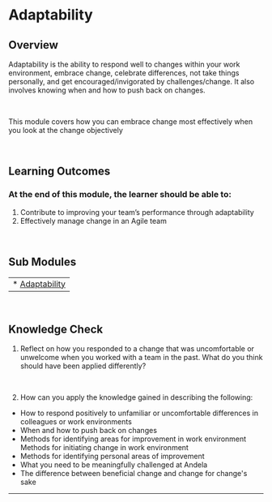 # **Adaptability**

## **Overview**

Adaptability is the ability to respond well to changes within your work environment, embrace change, celebrate differences, not take things personally, and get encouraged/invigorated by challenges/change. It also involves knowing when and how to push back on changes.

&nbsp;

This module covers how you can embrace change most effectively when you look at the change objectively

&nbsp;


## **Learning Outcomes**
### **At the end of this module, the learner should be able to:**
1. Contribute to improving your team’s performance through adaptability
2. Effectively manage change in an Agile team



&nbsp;

## **Sub Modules**

|                          |
| ------------------------ |
| * [Adaptability](src/modules/0/Adaptability-submodule.md) |


&nbsp;

## **Knowledge Check**
1. Reflect on how you responded to a change that was uncomfortable or unwelcome when you worked with a team in the past. What do you think should have been applied differently?
<br />

2. How can you apply the knowledge gained in describing the following:
&nbsp;
- How to respond positively to unfamiliar or uncomfortable differences in colleagues or work environments
&nbsp;
- When and how to push back on changes
&nbsp;
- Methods for identifying areas for improvement in work environment	 Methods for initiating change in work environment
&nbsp;
- Methods for identifying personal areas of improvement
&nbsp;
- What you need to be meaningfully challenged at Andela
&nbsp;
- The difference between beneficial change and change for change's sake
&nbsp;



------------
